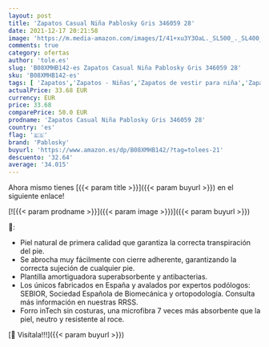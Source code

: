 ```yaml
---
layout: post
title: 'Zapatos Casual Niña Pablosky Gris 346059 28'
date: 2021-12-17 20:21:58
image: 'https://m.media-amazon.com/images/I/41+xu3Y3OaL._SL500_._SL400_.jpg'
comments: true
category: ofertas
author: 'tole.es'
slug: 'B08XMHB142-es Zapatos Casual Niña Pablosky Gris 346059 28'
sku: 'B08XMHB142-es'
tags: [ 'Zapatos','Zapatos - Niñas','Zapatos de vestir para niña','Zapatos y complementos','pablosky','zapatos', ]
actualPrice: 33.68 EUR
currency: EUR
price: 33.68
comparePrice: 50.0 EUR
prodname: 'Zapatos Casual Niña Pablosky Gris 346059 28'
country: 'es'
flag: '🇪🇸'
brand: 'Pablosky'
buyurl: 'https://www.amazon.es/dp/B08XMHB142/?tag=tolees-21'
descuento: '32.64'
average: '34.015'
---
```


Ahora mismo tienes [{{< param title >}}]({{< param buyurl >}}) en el siguiente enlace!

[![{{< param prodname >}}]({{< param image >}})]({{< param buyurl >}})

🔎:

- Piel natural de primera calidad que garantiza la correcta transpiración del pie.
- Se abrocha muy fácilmente con cierre adherente, garantizando la correcta sujeción de cualquier pie.
- Plantilla amortiguadora superabsorbente y antibacterias.
- Los únicos fabricados en España y avalados por expertos podólogos: SEBIOR, Sociedad Española de Biomecánica y ortopodología. Consulta más información en nuestras RRSS.
- Forro inTech sin costuras, una microfibra 7 veces más absorbente que la piel, neutro y resistente al roce.

[🛒 Visítala!!!]({{< param buyurl >}})
